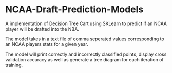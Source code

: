 # NCAA-Draft-Prediction-Models

A implementation of Decision Tree Cart using SKLearn to predict if an NCAA player will be drafted into the NBA.

The model takes in a text file of comma seperated values corresponding to an NCAA players stats for a given year. 

The model will print correctly and incorrectly classified points, display cross validation accuracy as well as generate a tree diagram for each iteration of training.
